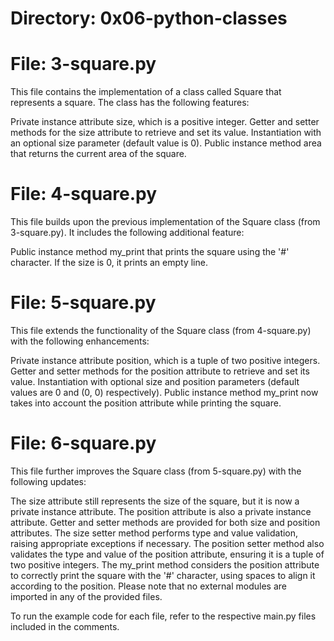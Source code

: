 # Directory: 0x06-python-classes
# File: 3-square.py
This file contains the implementation of a class called Square that represents a square. The class has the following features:

Private instance attribute size, which is a positive integer.
Getter and setter methods for the size attribute to retrieve and set its value.
Instantiation with an optional size parameter (default value is 0).
Public instance method area that returns the current area of the square.
# File: 4-square.py
This file builds upon the previous implementation of the Square class (from 3-square.py). It includes the following additional feature:

Public instance method my_print that prints the square using the '#' character. If the size is 0, it prints an empty line.
# File: 5-square.py
This file extends the functionality of the Square class (from 4-square.py) with the following enhancements:

Private instance attribute position, which is a tuple of two positive integers.
Getter and setter methods for the position attribute to retrieve and set its value.
Instantiation with optional size and position parameters (default values are 0 and (0, 0) respectively).
Public instance method my_print now takes into account the position attribute while printing the square.
# File: 6-square.py
This file further improves the Square class (from 5-square.py) with the following updates:

The size attribute still represents the size of the square, but it is now a private instance attribute.
The position attribute is also a private instance attribute.
Getter and setter methods are provided for both size and position attributes.
The size setter method performs type and value validation, raising appropriate exceptions if necessary.
The position setter method also validates the type and value of the position attribute, ensuring it is a tuple of two positive integers.
The my_print method considers the position attribute to correctly print the square with the '#' character, using spaces to align it according to the position.
Please note that no external modules are imported in any of the provided files.

To run the example code for each file, refer to the respective main.py files included in the comments.
